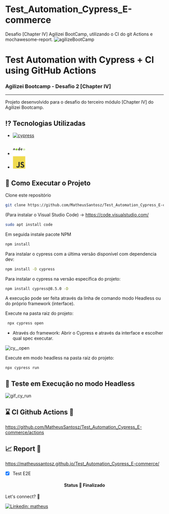 # Test_Automation_Cypress_E-commerce
Desafio [Chapter IV] Agilizei BootCamp, utilizando o CI do git Actions e mochawesome-report.
![agilizeBootCamp](https://user-images.githubusercontent.com/62854319/158291684-392309cf-ab85-40ad-af55-8bf947133036.png)
# Test Automation with Cypress + CI using GitHub Actions
### Agilizei Bootcamp - Desafio 2 [Chapter IV]
---
Projeto desenvolvido para o desafio do terceiro módulo [Chapter IV] do Agilizei Bootcamp.

## :interrobang: Tecnologias Utilizadas
- <p align="left"> <a href="https://www.cypress.io" target="_blank"> <img src="https://raw.githubusercontent.com/simple-icons/simple-icons/6e46ec1fc23b60c8fd0d2f2ff46db82e16dbd75f/icons/cypress.svg" alt="cypress" width="40" height="40"/> </a>
- <a href="https://nodejs.org" target="_blank"> <img
        src="https://raw.githubusercontent.com/devicons/devicon/master/icons/nodejs/nodejs-original-wordmark.svg"
        alt="nodejs" width="40" height="40" /> </a>
- <a href="https://developer.mozilla.org/en-US/docs/Web/JavaScript"
    target="_blank"> <img
        src="https://raw.githubusercontent.com/devicons/devicon/master/icons/javascript/javascript-original.svg"
        alt="javascript" width="40" height="40" /> </a>


## :eyes: Como Executar o Projeto
Clone este repositório
```bash
git clone https://github.com/MatheusSantosz/Test_Automation_Cypress_E-commerce
```
(Para instalar o Visual Studio Code) -> https://code.visualstudio.com/
```bash
sudo apt install code
```
Em seguida instale pacote NPM
```bash
npm install
```
Para instalar o cypress com a última versão disponível com dependencia dev:
```bash
npm install -D cypress
```
Para instalar o cypress na versão específica do projeto:
```bash
npm install cypress@8.5.0 -D
```

A execução pode ser feita através da linha de comando modo Headless ou do próprio framework (interface).


Execute na pasta raiz do projeto:
```bash
 npx cypress open
```
- Através do framework:
Abrir o Cypress e através da interface e escolher qual spec executar.



![cy__open](https://user-images.githubusercontent.com/62854319/158291202-a47ed794-2ea7-4687-8021-b9e89101ac88.gif)


Execute em modo headless na pasta raiz do projeto:
```bash
npx cypress run
```

## :file_folder: Teste em Execução no modo Headless
![gif_cy_run](https://user-images.githubusercontent.com/62854319/158289174-a78cf9ba-7dcb-4cfa-ac89-e49ba4bf3b00.gif)








## :hourglass: CI Github Actions :link:
https://github.com/MatheusSantosz/Test_Automation_Cypress_E-commerce/actions
	
## :chart_with_upwards_trend: Report :link:
https://matheussantosz.github.io/Test_Automation_Cypress_E-commerce/	
- [x] Test E2E

<h4 align="center"> 
	 Status 🚀 Finalizado 
</h4>

Let's connect? 🤝

[![Linkedin: matheus](https://img.shields.io/badge/-Linkedin-blue?style=flat-square&logo=Linkedin&logoColor=white&link=https://www.linkedin.com/in/matheus-dos-santos-397004b4/)](https://www.linkedin.com/in/matheus-dos-santos-397004b4/)
